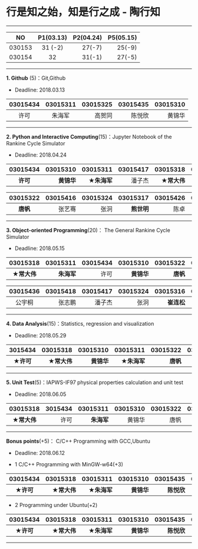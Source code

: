 # 行是知之始，知是行之成 - 陶行知

---
|  NO    | P1(03.13) | P2(04.24) | P5(05.15) | 
|:------:|:---------:|----------:|----------:|
| 030153 |  31 (-2)  |  27(-7)   |  25(-9)   |
| 030154 |  32       |  31(-1)   |  27(-5)   |
---

**1. Github** (5)：Git,Github

* Deadline: 2018.03.13

|03015434 |03015311 | 03015325 | 03015435 |03015310  |
|:-------:|:-------:|---------:|---------:|---------:|
| 许可    |  朱海军  |  高贺同  |  陈悦欣   | 黄锦华   |
---

**2. Python and Interactive Computing**(15)：Jupyter Notebook of the Rankine Cycle Simulator 

* Deadline: 2018.04.24


|03015434 |03015310    | 03015311   | 03015417 | 03015318   | 03015435 | 03015414  | 03015325  |03015329|
|:-------:|-----------:|-----------:|---------:|-----------:|---------:|----------:|----------:|------:|
| **许可**    | **黄锦华**  | **★朱海军** |  潘子杰   | **★常大伟** | 陈悦欣  | 王瑄     | 高贺同     | 蒋铮   | 

| 03015322 |03015416 | 03015324 |03015317   | 03015426 | 03015309 |03015407 | 03015304 |
|:---------:|-------:|---------:|---------:|--------:|---------:|----------:|----------:|
| **唐帆** |  张艺骞  | 张泂     | **熊世明** |  陈卓  | 胡胤博    | 马皋      | **王凤霞**  |
---

**3. Object-oriented Programming**(20)： The General Rankine Cycle Simulator

* Deadline: 2018.05.15

| 03015318 | 03015311  | 03015434 |03015310   | 03015322 | 03015435 |03015317 |03015309 | 03015407 | 
|:--------:|-----------:|---------:|----------:|---------:|---------:|--------:|----------:|---------:|
| **★常大伟** | **朱海军** | 许可   | **黄锦华** | **唐帆** | **陈悦欣**   | **熊世明** |　**胡胤博** | 马皋  |


| 03015436 | 03015418 | 03015417 | 03015324 | 03015316  | 03015408 | 03015414 | 3015329  | 03015325  |
|:--------:|---------:|---------:|---------:|----------:|---------:|---------:|---------:|---------:|
|  公宇桐   |  张志鹏   | 潘子杰    |  张泂     | **崔连松** | 黄汉旺    | 王瑄     | **蒋铮** | 高贺同     | 
---

**4. Data Analysis**(15)：Statistics, regression and visualization

* Deadline: 2018.05.29


|3015434   | 03015318 | 03015310  |  03015311   | 03015322  | 03015435 | 03015309 | 03015417 |
|:--------:| --------:|-----------:|------------:|---------:|----------:|----------:|--------:|
| **★许可** | **★常大伟** | **黄锦华** | **★朱海军** | **唐帆**  | **★陈悦欣**   | **胡胤博** | 潘子杰 |
---

**5. Unit Test**(5)：IAPWS-IF97 physical properties calculation and unit test  

* Deadline: 2018.06.05

| 03015318    | 3015434  | 03015311   | 03015310 | 03015322 | 03015435 |03015417 |
|:-----------:|---------:|-----------:|---------:|---------:|-----------:|--------:|
| **★常大伟**  |  许可     |  **朱海军** | 黄锦华    | 唐帆      | **陈悦欣**  | 潘子杰 |
---

**Bonus points**(+5)： C/C++ Programming with GCC,Ubuntu  

* Deadline: 2018.06.12

* 1 C/C++ Programming with MinGW-w64(+3) 

| 03015434  | 03015318    | 03015311   |03015310 | 03015435 | 03015407 | 03015417 |
|:--------:| ------------:|----------:|---------:|----------:|---------:|--------:|
| **★许可**  | **★常大伟**  |**★朱海军** | **黄锦华** |**陈悦欣**  | **马皋**  | **★潘子杰** |

* 2 Programming under Ubuntu(+2)   

| 03015434 |  03015318  | 03015311 | 03015310 |03015435 |03015407    |03015417 |
|:--------:|----------:|---------:|---------:|----------:|---------:|--------:|
|  **★许可**  | **★常大伟**  |**★朱海军** | **黄锦华** |**陈悦欣**  |**★马皋**  | **★潘子杰** |

---